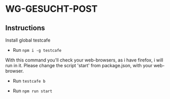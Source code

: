 # WG-GESUCHT-POST

## Instructions

Install global testcafe
- Run `npm i -g testcafe`

With this command you'll check your web-browsers, as i have firefox, i will run in it.
Please change the script 'start' from package.json, with your web-browser.
- Run `testcafe b`

- Run `npm run start`